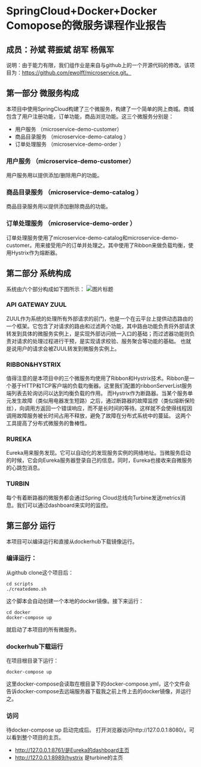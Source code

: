 # SpringCloud+Docker+Docker Comopose的微服务课程作业报告
## 成员：孙斌 蒋振斌 胡军 杨佩军
说明：由于能力有限，我们组作业是来自与github上的一个开源代码的修改。该项目为：https://github.com/ewolff/microservice.git。
## 第一部分 微服务构成
本项目中使用SpringCloud构建了三个微服务，构建了一个简单的网上商城。商城包含了用户注册功能，订单功能，商品浏览功能。这三个微服务分别是：


 - 用户服务 （microservice-demo-customer）
 - 商品目录服务 （microservice-demo-catalog ）
 - 订单处理服务 （microservice-demo-order ）

### 用户服务 （microservice-demo-customer）
用户服务用以提供添加/删除用户的功能。
### 商品目录服务 （microservice-demo-catalog ）
商品目录服务用以提供添加删除商品的功能。
### 订单处理服务 （microservice-demo-order ）
订单处理服务使用了microservice-demo-catalog和microservice-demo-customer。用来接受用户的订单并处理之。其中使用了Ribbon来做负载均衡，使用Hystrix作为熔断器。
## 第二部分 系统构成
系统由六个部分构成如下图所示：
![图片标题](https://github.com/sunbuny/ECNUProj/blob/master/pic/JIEGOU.png)
### API GATEWAY ZUUL
ZUUL作为系统的处理所有外部请求的前门，他是一个在云平台上提供动态路由的一个框架。它包含了对请求的路由和过滤两个功能，其中路由功能负责将外部请求转发到具体的微服务实例上，是实现外部访问统一入口的基础；而过滤器功能则负责对请求的处理过程进行干预，是实现请求校验、服务聚合等功能的基础。
也就是说用户的请求会被ZUUL转发到微服务实例上。
### RIBBON&HYSTRIX
值得注意的是本项目中的三个微服务均使用了Ribbon和Hystrix技术。Ribbon是一个基于HTTP和TCP客户端的负载均衡器。这里我们配置的ribbonServerList服务端列表去轮询访问以达到均衡负载的作用。
而Hystrix作为断路器。当某个服务单元发生故障（类似用电器发生短路）之后，通过断路器的故障监控（类似熔断保险丝），向调用方返回一个错误响应，而不是长时间的等待。这样就不会使得线程因调用故障服务被长时间占用不释放，避免了故障在分布式系统中的蔓延。
这两个工具提高了分布式微服务的鲁棒性。
### RUREKA
Eureka用来服务发现。它可以自动化的发现服务实例的网络地址。当微服务启动的时候，它会向Eureka服务器登录自己的信息。同时，Eureka也接收来自微服务的心跳包消息。
### TURBIN
每个有着断路器的微服务都会通过Spring Cloud总线向Turbine发送metrics消息。我们可以通过dashboard来实时的监控。
## 第三部分 运行
本项目可以编译运行和直接从dockerhub下载镜像运行。
### 编译运行：
从github clone这个项目后：
```
cd scripts
./createdemo.sh
```
这个脚本会自动创建一个本地的docker镜像。接下来运行：
```
cd docker
docker-compose up
```
就启动了本项目的所有微服务。
### dockerhub下载运行
在项目根目录下运行：
```
docker-compose up
```
这里docker-compose会读取在根目录下的docker-compose.yml，这个文件会告诉docker-compose去远端服务器下载我之前上传上去的docker镜像，并运行之。
### 访问
待docker-compose up 启动完成后。
打开浏览器访问http://127.0.0.1:8080/。可以看到整个项目的主页。
 - http://127.0.0.1:8761/是Eureka的dashboard主页
 - http://127.0.0.1:8989/hystrix 是turbine的主页

